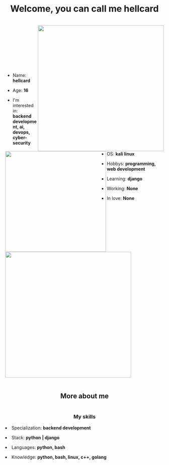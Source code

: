 <h1 align="center">Welcome, you can call me hellcard</h1>
<br>
<img align="right" src="https://github.com/hellcard/hellcard/blob/main/assets/arlecchino_main.jpg" width="400" />
<img align="left" src="https://github.com/hellcard/hellcard/blob/main/assets/about_me.jpg" width="320" />
<br> <br> <br> <br> <br> <br> <br> <br>

- Name: **hellcard**

- Age: **16**

- I'm interested in: **backend development, ai, devops, cyber-security**

- OS: **kali linux**
  
- Hobbys: **programming, web development**

- Learning: **django**

- Working: **None**

- In love: **None**


<img src="https://github-readme-stats.vercel.app/api?username=hellcard&show_icons=true&theme=shadow_red&hide_border=true" width="400">
<br> <br>
<h2 align="center">More about me</h2>
<h3 align="center"><br>My skills</h3>
 <p align="left"><li> Specialization: <b>backend development</b> <br> </p>
 <p align="left"><li> Stack: <b>python | django</b> <br> </p>
 <p align="left"><li> Languages: <b>python, bash</b> <br> </p>
 <p align="left"><li> Knowledge: <b>python, bash, linux, c++, golang</b> <br> </p>


<img align="center" src="">

